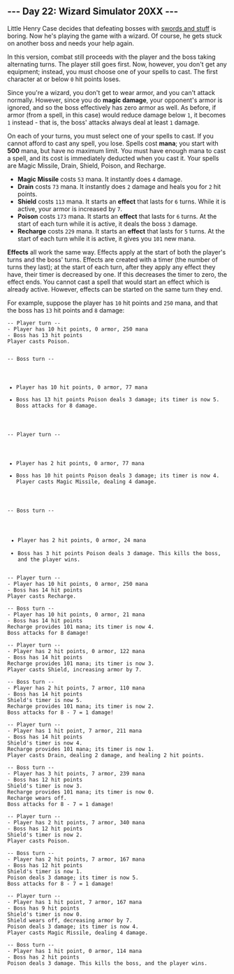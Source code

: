 <article class="day-desc"><h2>--- Day 22: Wizard Simulator 20XX ---</h2><p>Little Henry Case decides that defeating bosses with <a href="21">swords and stuff</a> is boring.  Now he's playing the game with a <span title="Being a !@#$% Sorcerer.">wizard</span>.  Of course, he gets stuck on another boss and needs your help again.</p>
<p>In this version, combat still proceeds with the player and the boss taking alternating turns.  The player still goes first.  Now, however, you don't get any equipment; instead, you must choose one of your spells to cast.  The first character at or below <code>0</code> hit points loses.</p>
<p>Since you're a wizard, you don't get to wear armor, and you can't attack normally.  However, since you do <b>magic damage</b>, your opponent's armor is ignored, and so the boss effectively has zero armor as well.  As before, if armor (from a spell, in this case) would reduce damage below <code>1</code>, it becomes <code>1</code> instead - that is, the boss' attacks always deal at least <code>1</code> damage.</p>
<p>On each of your turns, you must select one of your spells to cast.  If you cannot afford to cast any spell, you lose.  Spells cost <b>mana</b>; you start with <b>500</b> mana, but have no maximum limit.  You must have enough mana to cast a spell, and its cost is immediately deducted when you cast it.  Your spells are Magic Missile, Drain, Shield, Poison, and Recharge.</p>
<ul>
<li><b>Magic Missile</b> costs <code>53</code> mana.  It instantly does <code>4</code> damage.</li>
<li><b>Drain</b> costs <code>73</code> mana.  It instantly does <code>2</code> damage and heals you for <code>2</code> hit points.</li>
<li><b>Shield</b> costs <code>113</code> mana.  It starts an <b>effect</b> that lasts for <code>6</code> turns.  While it is active, your armor is increased by <code>7</code>.</li>
<li><b>Poison</b> costs <code>173</code> mana.  It starts an <b>effect</b> that lasts for <code>6</code> turns.  At the start of each turn while it is active, it deals the boss <code>3</code> damage.</li>
<li><b>Recharge</b> costs <code>229</code> mana.  It starts an <b>effect</b> that lasts for <code>5</code> turns.  At the start of each turn while it is active, it gives you <code>101</code> new mana.</li>
</ul>
<p><b>Effects</b> all work the same way.  Effects apply at the start of both the player's turns and the boss' turns.  Effects are created with a timer (the number of turns they last); at the start of each turn, after they apply any effect they have, their timer is decreased by one.  If this decreases the timer to zero, the effect ends.  You cannot cast a spell that would start an effect which is already active.  However, effects can be started on the same turn they end.</p>
<p>For example, suppose the player has <code>10</code> hit points and <code>250</code> mana, and that the boss has <code>13</code> hit points and <code>8</code> damage:</p>
<pre><code>-- Player turn --
- Player has 10 hit points, 0 armor, 250 mana
- Boss has 13 hit points
Player casts Poison.

-- Boss turn --
- Player has 10 hit points, 0 armor, 77 mana
- Boss has 13 hit points
Poison deals 3 damage; its timer is now 5.
Boss attacks for 8 damage.

-- Player turn --
- Player has 2 hit points, 0 armor, 77 mana
- Boss has 10 hit points
Poison deals 3 damage; its timer is now 4.
Player casts Magic Missile, dealing 4 damage.

-- Boss turn --
- Player has 2 hit points, 0 armor, 24 mana
- Boss has 3 hit points
Poison deals 3 damage. This kills the boss, and the player wins.
</code></pre>

<pre><code>-- Player turn --
- Player has 10 hit points, 0 armor, 250 mana
- Boss has 14 hit points
Player casts Recharge.

-- Boss turn --
- Player has 10 hit points, 0 armor, 21 mana
- Boss has 14 hit points
Recharge provides 101 mana; its timer is now 4.
Boss attacks for 8 damage!

-- Player turn --
- Player has 2 hit points, 0 armor, 122 mana
- Boss has 14 hit points
Recharge provides 101 mana; its timer is now 3.
Player casts Shield, increasing armor by 7.

-- Boss turn --
- Player has 2 hit points, 7 armor, 110 mana
- Boss has 14 hit points
Shield's timer is now 5.
Recharge provides 101 mana; its timer is now 2.
Boss attacks for 8 - 7 = 1 damage!

-- Player turn --
- Player has 1 hit point, 7 armor, 211 mana
- Boss has 14 hit points
Shield's timer is now 4.
Recharge provides 101 mana; its timer is now 1.
Player casts Drain, dealing 2 damage, and healing 2 hit points.

-- Boss turn --
- Player has 3 hit points, 7 armor, 239 mana
- Boss has 12 hit points
Shield's timer is now 3.
Recharge provides 101 mana; its timer is now 0.
Recharge wears off.
Boss attacks for 8 - 7 = 1 damage!

-- Player turn --
- Player has 2 hit points, 7 armor, 340 mana
- Boss has 12 hit points
Shield's timer is now 2.
Player casts Poison.

-- Boss turn --
- Player has 2 hit points, 7 armor, 167 mana
- Boss has 12 hit points
Shield's timer is now 1.
Poison deals 3 damage; its timer is now 5.
Boss attacks for 8 - 7 = 1 damage!

-- Player turn --
- Player has 1 hit point, 7 armor, 167 mana
- Boss has 9 hit points
Shield's timer is now 0.
Shield wears off, decreasing armor by 7.
Poison deals 3 damage; its timer is now 4.
Player casts Magic Missile, dealing 4 damage.

-- Boss turn --
- Player has 1 hit point, 0 armor, 114 mana
- Boss has 2 hit points
Poison deals 3 damage. This kills the boss, and the player wins.
</code></pre>

</article>

<form method="post" action="22/answer"><input type="hidden" name="level" value="1"></form>